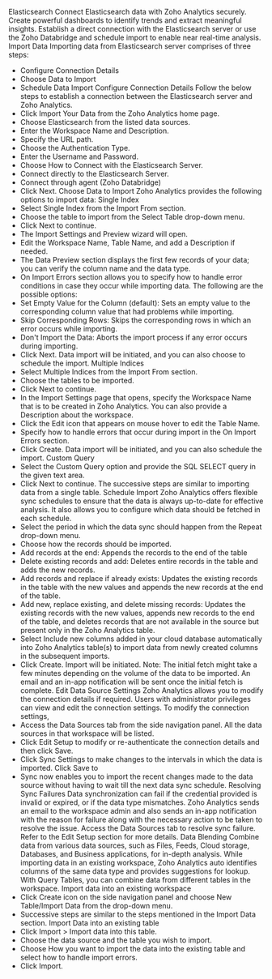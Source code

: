 Elasticsearch
Connect Elasticsearch data with Zoho Analytics securely. Create powerful dashboards to identify trends and extract meaningful insights. Establish a direct connection with the Elasticsearch server or use the Zoho Databridge and schedule import to enable near real-time analysis.
Import Data
Importing data from Elasticsearch server comprises of three steps:
- Configure Connection Details
- Choose Data to Import
- Schedule Data Import
Configure Connection Details
Follow the below steps to establish a connection between the Elasticsearch server and Zoho Analytics.
- Click Import Your Data from the Zoho Analytics home page.
- Choose Elasticsearch from the listed data sources.
- Enter the Workspace Name and Description.
- Specify the URL path.
- Choose the Authentication Type.
- Enter the Username and Password.
- Choose How to Connect with the Elasticsearch Server.
- Connect directly to the Elasticsearch Server.
- Connect through agent (Zoho Databridge)
- Click Next.
Choose Data to Import
Zoho Analytics provides the following options to import data:
Single Index
- Select Single Index from the Import From section.
- Choose the table to import from the Select Table drop-down menu.
- Click Next to continue.
- The Import Settings and Preview wizard will open.
- Edit the Workspace Name, Table Name, and add a Description if needed.
- The Data Preview section displays the first few records of your data; you can verify the column name and the data type.
- On Import Errors section allows you to specify how to handle error conditions in case they occur while importing data. The following are the possible options:
- Set Empty Value for the Column (default): Sets an empty value to the corresponding column value that had problems while importing.
- Skip Corresponding Rows: Skips the corresponding rows in which an error occurs while importing.
- Don't Import the Data: Aborts the import process if any error occurs during importing.
- Click Next. Data import will be initiated, and you can also choose to schedule the import.
Multiple Indices
- Select Multiple Indices from the Import From section.
- Choose the tables to be imported.
- Click Next to continue.
- In the Import Settings page that opens, specify the Workspace Name that is to be created in Zoho Analytics. You can also provide a Description about the workspace.
- Click the Edit icon that appears on mouse hover to edit the Table Name.
- Specify how to handle errors that occur during import in the On Import Errors section.
- Click Create. Data import will be initiated, and you can also schedule the import.
Custom Query
- Select the Custom Query option and provide the SQL SELECT query in the given text area.
- Click Next to continue. The successive steps are similar to importing data from a single table.
Schedule Import
Zoho Analytics offers flexible sync schedules to ensure that the data is always up-to-date for effective analysis. It also allows you to configure which data should be fetched in each schedule.
- Select the period in which the data sync should happen from the Repeat drop-down menu.
- Choose how the records should be imported.
- Add records at the end: Appends the records to the end of the table
- Delete existing records and add: Deletes entire records in the table and adds the new records.
- Add records and replace if already exists: Updates the existing records in the table with the new values and appends the new records at the end of the table.
- Add new, replace existing, and delete missing records: Updates the existing records with the new values, appends new records to the end of the table, and deletes records that are not available in the source but present only in the Zoho Analytics table.
- Select Include new columns added in your cloud database automatically into Zoho Analytics table(s) to import data from newly created columns in the subsequent imports.
- Click Create. Import will be initiated.
Note: The initial fetch might take a few minutes depending on the volume of the data to be imported. An email and an in-app notification will be sent once the initial fetch is complete.
Edit Data Source Settings
Zoho Analytics allows you to modify the connection details if required. Users with administrator privileges can view and edit the connection settings.
To modify the connection settings,
- Access the Data Sources tab from the side navigation panel. All the data sources in that workspace will be listed.
- Click Edit Setup to modify or re-authenticate the connection details and then click Save.
- Click Sync Settings to make changes to the intervals in which the data is imported. Click Save to
- Sync now enables you to import the recent changes made to the data source without having to wait till the next data sync schedule.
Resolving Sync Failures
Data synchronization can fail if the credential provided is invalid or expired, or if the data type mismatches. Zoho Analytics sends an email to the workspace admin and also sends an in-app notification with the reason for failure along with the necessary action to be taken to resolve the issue. Access the Data Sources tab to resolve sync failure. Refer to the Edit Setup section for more details.
Data Blending
Combine data from various data sources, such as Files, Feeds, Cloud storage, Databases, and Business applications, for in-depth analysis. While importing data in an existing workspace, Zoho Analytics auto identifies columns of the same data type and provides suggestions for lookup. With Query Tables, you can combine data from different tables in the workspace.
Import data into an existing workspace
- Click Create icon on the side navigation panel and choose New Table/Import Data from the drop-down menu.
- Successive steps are similar to the steps mentioned in the Import Data section.
Import Data into an existing table
- Click Import > Import data into this table.
- Choose the data source and the table you wish to import.
- Choose How you want to import the data into the existing table and select how to handle import errors.
- Click Import.